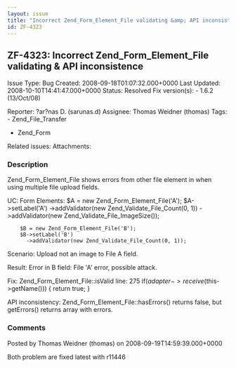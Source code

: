 ```yaml
---
layout: issue
title: "Incorrect Zend_Form_Element_File validating &amp; API inconsistence"
id: ZF-4323
---
```


ZF-4323: Incorrect Zend\_Form\_Element\_File validating & API inconsistence
---------------------------------------------------------------------------

 Issue Type: Bug Created: 2008-09-18T01:07:32.000+0000 Last Updated: 2008-10-10T14:41:47.000+0000 Status: Resolved Fix version(s): - 1.6.2 (13/Oct/08)
 
 Reporter:  ?ar?nas D. (sarunas.d)  Assignee:  Thomas Weidner (thomas)  Tags: - Zend\_File\_Transfer
- Zend\_Form
 
 Related issues: 
 Attachments: 
### Description

Zend\_Form\_Element\_File shows errors from other file element in when using multiple file upload fields.

UC: Form Elements: $A = new Zend\_Form\_Element\_File('A'); $A->setLabel('A') ->addValidator(new Zend\_Validate\_File\_Count(0, 1)) ->addValidator(new Zend\_Validate\_File\_ImageSize());

 
        $B = new Zend_Form_Element_File('B');
        $B->setLabel('B')
          ->addValidator(new Zend_Validate_File_Count(0, 1));


Scenario: Upload not an image to File A field.

Result: Error in B field: File 'A' error, possible attack.

Fix: Zend\_Form\_Element\_File::isValid line: 275 if($adapter->receive($this->getName())) { return true; }

API inconsistency: Zend\_Form\_Element\_File::hasErrors() returns false, but getErrors() returns array with errors.

 

 

### Comments

Posted by Thomas Weidner (thomas) on 2008-09-19T14:59:39.000+0000

Both problem are fixed latest with r11446

 

 